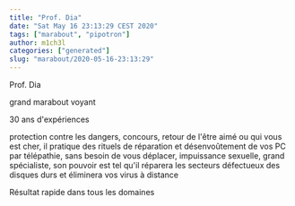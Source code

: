```yaml
---
title: "Prof. Dia"
date: "Sat May 16 23:13:29 CEST 2020"
tags: ["marabout", "pipotron"]
author: m1ch3l
categories: ["generated"]
slug: "marabout/2020-05-16-23:13:29"
---
```


Prof. Dia

grand marabout voyant

30 ans d'expériences

protection contre les dangers, concours, retour de l'être aimé ou qui vous est cher, il pratique des rituels de réparation et désenvoûtement de vos PC par télépathie, sans besoin de vous déplacer, impuissance sexuelle, grand spécialiste, son pouvoir est tel qu'il réparera les secteurs défectueux des disques durs et éliminera vos virus à distance

Résultat rapide dans tous les domaines
